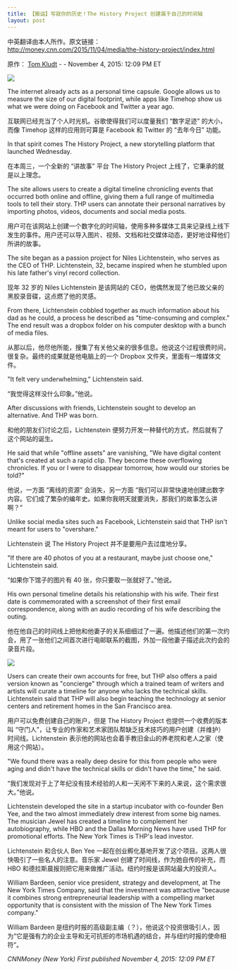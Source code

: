 ```yaml
---
title: 【搬运】写就你的历史！The History Project 创建属于自己的时间轴
layout: post
---
```

中英翻译由本人所作。原文链接：
<http://money.cnn.com/2015/11/04/media/the-history-project/index.html>

原作： [Tom Kludt](http://money.cnn.com/author/tom-kludt/index.html) - <a href="https://twitter.com/intent/user?screen_name=tomkludt"><i class=fa fa-twitter></i></a> - November 4, 2015: 12:09 PM ET

![](https://o0stweauh.qnssl.com/151103155234-our-love-story-780x439.jpg)

The internet already acts as a personal time capsule. Google allows us to measure the size of our digital footprint, while apps like Timehop show us what we were doing on Facebook and Twitter a year ago.

互联网已经充当了个人时光机。谷歌使得我们可以度量我们 “数字足迹” 的大小，而像 Timehop 这样的应用则可算是 Facebook 和 Twitter 的 “去年今日” 功能。

In that spirit comes The History Project, a new storytelling platform that launched Wednesday.

在本周三，一个全新的 “讲故事” 平台 The History Project 上线了，它秉承的就是以上理念。

The site allows users to create a digital timeline chronicling events that occurred both online and offline, giving them a full range of multimedia tools to tell their story. THP users can annotate their personal narratives by importing photos, videos, documents and social media posts.

用户可在该网站上创建一个数字化的时间轴，使用多种多媒体工具来记录线上线下发生的事件。用户还可以导入图片、视频、文档和社交媒体动态，更好地诠释他们所讲的故事。

The site began as a passion project for Niles Lichtenstein, who serves as the CEO of THP. Lichtenstein, 32, became inspired when he stumbled upon his late father's vinyl record collection.

现年 32 岁的 Niles Lichtenstein 是该网站的 CEO，他偶然发现了他已故父亲的黑胶录音碟，这点燃了他的灵感。

From there, Lichtenstein cobbled together as much information about his dad as he could, a process he described as "time-consuming and complex." The end result was a dropbox folder on his computer desktop with a bunch of media files.

从那以后，他尽他所能，搜集了有关他父亲的很多信息。他说这个过程很费时间，很复杂。最终的成果就是他电脑上的一个 Dropbox 文件夹，里面有一堆媒体文件。

"It felt very underwhelming," Lichtenstein said.

“我觉得这样没什么印象。”他说。

After discussions with friends, Lichtenstein sought to develop an alternative. And THP was born.

和他的朋友们讨论之后，Lichtenstein 便努力开发一种替代的方式，然后就有了这个网站的诞生。

He said that while "offline assets" are vanishing, "We have digital content that's created at such a rapid clip. They become these overflowing chronicles. If you or I were to disappear tomorrow, how would our stories be told?"

他说，一方面 “离线的资源” 会消失，另一方面 “我们可以非常快速地创建出数字内容。它们成了繁杂的编年史。如果你我明天就要消失，那我们的故事怎么讲啊？”

Unlike social media sites such as Facebook, Lichtenstein said that THP isn't meant for users to "overshare."

Lichtenstein 说 The History Project 并不是要用户去过度地分享。

"If there are 40 photos of you at a restaurant, maybe just choose one," Lichtenstein said.

“如果你下馆子的图片有 40 张，你只要取一张就好了。”他说。

His own personal timeline details his relationship with his wife. Their first date is commemorated with a screenshot of their first email correspondence, along with an audio recording of his wife describing the outing.

他在他自己的时间线上把他和他妻子的关系细细过了一遍。他描述他们的第一次约会，用了一张他们之间首次进行电邮联系的截图，外加一段他妻子描述此次约会的录音片段。

![](https://o0stweauh.qnssl.com/151103155233-dallas-timeline-780x439.jpg)

Users can create their own accounts for free, but THP also offers a paid version known as "concierge" through which a trained team of writers and artists will curate a timeline for anyone who lacks the technical skills. Lichtenstein said that THP will also begin teaching the technology at senior centers and retirement homes in the San Francisco area.

用户可以免费创建自己的账户，但是 The History Project 也提供一个收费的版本叫 “守门人”，让专业的作家和艺术家团队帮缺乏技术技巧的用户创建（并维护）时间线。Lichtenstein 表示他的网站也会着手教旧金山的养老院和老人之家（使用这个网站）。

"We found there was a really deep desire for this from people who were aging and didn't have the technical skills or didn't have the time," he said.

“我们发现对于上了年纪没有技术经验的人和一天闲不下来的人来说，这个需求很大。”他说。

Lichtenstein developed the site in a startup incubator with co-founder Ben Yee, and the two almost immediately drew interest from some big names. The musician Jewel has created a timeline to complement her autobiography, while HBO and the Dallas Morning News have used THP for promotional efforts. The New York Times is THP's lead investor.

Lichtenstein 和合伙人 Ben Yee 一起在创业孵化基地开发了这个项目。这两人很快吸引了一些名人的注意。音乐家 Jewel 创建了时间线，作为她自传的补充，而 HBO 和德拉斯晨报则把它用来做推广活动。纽约时报是该网站最大的投资人。

William Bardeen, senior vice president, strategy and development, at The New York Times Company, said that the investment was attractive "because it combines strong entrepreneurial leadership with a compelling market opportunity that is consistent with the mission of The New York Times company."

William Bardeen 是纽约时报的高级副主编（？），他说这个投资很吸引人，因为“它是强有力的企业主导和无可抗拒的市场机遇的结合，并与纽约时报的使命相符”。

_CNNMoney (New York)_
_First published November 4, 2015: 12:09 PM ET_
